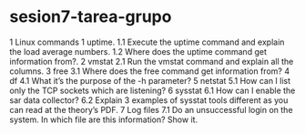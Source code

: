 # sesion7-tarea-grupo
1 Linux commands 1 uptime. 1.1 Execute the uptime command and explain the load average numbers. 1.2 Where does the uptime command get information from?. 2 vmstat 2.1 Run the vmstat command and explain all the columns. 3 free 3.1 Where does the free command get information from? 4 df 4.1 What it’s the purpose of the -h parameter? 5 netstat 5.1 How can I list only the TCP sockets which are listening? 6 sysstat 6.1 How can I enable the sar data collector? 6.2 Explain 3 examples of sysstat tools different as you can read at the theory’s PDF. 7 Log files 7.1 Do an unsuccessful login on the system. In which file are this information? Show it.
